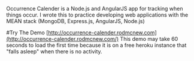 Occurrence Calender is a Node.js and AngularJS app for tracking when things occur. I wrote this to practice developing web applications with the MEAN stack (MongoDB, Express.js, AngularJS, Node.js)

#Try The Demo
[http://occurrence-calender.rodmcnew.com](http://occurrence-calender.rodmcnew.com/) This demo may take 60 seconds to load the first time because it is on a free heroku instance that "falls asleep" when there is no activity.
